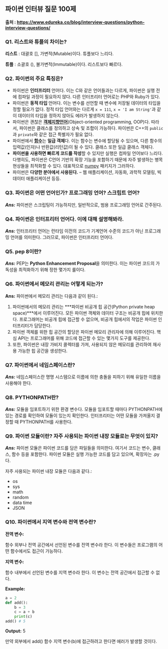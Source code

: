 ## **파이썬 인터뷰 질문 100제**

**출처 : https://www.edureka.co/blog/interview-questions/python-interview-questions/**

### **Q1. 리스트와 튜플의 차이는?**

**리스트** : 대괄호 [], 가변적(Mutable)이다. 튜플보다 느리다.

**튜플** : 소괄호 (), 불가변적(Immutable)이다. 리스트보다 빠르다. 

### **Q2. 파이썬의 주요 특징은?**

- 파이썬은 **인터프리터** 언어다. 이는 C와 같은 언어들과는 다르게, 파이썬은 실행 전에 컴파일 과정이 필요하지 않다. 다른 인터프리터 언어로는 PHP와 Ruby가 있다.
- 파이썬은 **동적 타입** 언어다. 이는 변수를 선언할 때 변수에 저장될 데이터의 타입을 정할 필요가 없다. 정적 타입 언어와는 다르게 `x = 111`, `x = 'I am String'`과 같이 데이터의 타입을 정하지 않아도 에러가 발생하지 않는다.
- 파이썬은 괜찮은 [**객체지향언어**](https://www.edureka.co/blog/python-class/)(Object-oriented programming, OOP)다. 따라서, 파이썬은 클래스를 정의하고 상속 및 조합이 가능하다. 파이썬은 C++의 `public`과 `private`와 같은 접근 특별자가 필요 없다.
- 파이썬에서 [**함수**](https://www.edureka.co/blog/python-functions)는 **일급 객체**다. 이는 함수는 변수에 할당될 수 있으며, 다른 함수의 입력값(인자)나 반환값(리턴값)이 될 수 있다. 클래스 또한 일급 클래스 객체다.
- **파이썬을 사용하면 빠르게 코드를 작성**할 수 있지만 실행은 컴파일 언어보다 느리다. 다행히도, 파이썬은 C언어 기반의 확장 기능을 포함하기 때문에 자주 발생하는 병목 현상들을 최적화할 수 있다. 대표적으로 [numpy](https://www.edureka.co/blog/python-numpy-tutorial/) 패키지가 그러하다.
- 파이썬은 **다양한 분야에서 사용된다.** – 웹 애플리케이션, 자동화, 과학적 모델링, 빅데이터 애플리케이션 등등. 

### **Q3. 파이썬은 어떤 언어인가? 프로그래밍 언어? 스크립트 언어?**

***Ans:*** 파이썬은 스크립팅이 가능하지만, 일반적으로, 범용 프로그래밍 언어로 간주된다.

### **Q4. 파이썬은 인터프리터 언어다. 이에 대해 설명해봐라.**

***Ans:*** 인터프리터 언어는 런타임 이전의 코드가 기계언어 수준의 코드가 아닌 프로그래밍 언어를 의미한다. 그러므로, 파이썬은 인터프리터 언어다.

### **Q5. pep 8이란?**

***Ans:*** PEP는 **Python Enhancement Proposal**을 의미한다. 이는 파이썬 코드의 가독성을 최적화하기 위해 정한 몇가지 룰이다.

### **Q6. 파이썬에서 메모리 관리는 어떻게 되는가?**

**Ans:** 파이썬에서 메모리 관리는 다음과 같이 된다.:

1. 파이썬에서의 메모리 관리는 ***파이썬 비공개 힙 공간(Python private heap space)\***에서 이루어진다. 모든 파이썬 객체와 데이터 구조는 비공개 힙에 위치한다. 프로그래머는 비공개 힙에 접근할 수 없으며, 비공개 힙에서의 작업은 파이썬 인터프리터가 담당한다.
2. 파이썬 객체를 위한 힙 공간의 할당은 파이썬 메모리 관리자에 의해 이루어진다. 핵심 API는 프로그래머를 위해 코드에 접근할 수 있는 몇가지 도구를 제공한다.
3. 또한, 파이썬은 내장 가비지 콜렉터를 가져, 사용되지 않은 메모리를 관리하여 재사용 가능한 힙 공간을 생성한다.

### **Q7. 파이썬에서 네임스페이스란?**

***Ans:*** 네임스페이스란 명명 시스템으로 이름에 의한 충돌을 피하기 위해 유일한 이름을 사용해야 한다.

### **Q8. PYTHONPATH란?**

***Ans:*** 모듈을 임포트하기 위한 환경 변수다. 모듈을 임포트할 때마다 PYTHONPATH에 있는 경로를 확인하여 모듈이 있는지 확인한다. 인터프리터는 어떤 모듈을 가져올지 결정할 때 PYTHONPATH를 사용한다.

### **Q9. 파이썬 모듈이란? 자주 사용되는 파이썬 내장 모듈로는 무엇이 있지?**

***Ans:*** 파이썬 모듈은 파이썬 코드를 담은 파일들을 의미한다. 여기서 코드는 변수, 클래스, 함수 등을 포함한다. 파이썬 모듈은 실행 가능한 코드를 담고 있으며, 확장자는 .py다.

자주 사용되는 파이썬 내장 모듈은 다음과 같다.:

- os
- sys
- math
- random
- data time
- JSON

### **Q10. 파이썬에서 지역 변수와 전역 변수란?**

**전역 변수:**

함수 외부나 전역 공간에서 선언된 변수를 전역 변수라 한다. 이 변수들은 프로그램의 어떤 함수에서도 접근이 가능하다.

**지역 변수:**

함수 내부에서 선언된 변수를 지역 변수라 한다. 이 변수는 전역 공간에서 접근할 수 없다.

**Example:**

```python
a = 2
def add():
    b = 3
    c = a + b
    print(c)
add() # 5
```

**Output:** 5

만약 외부에서 add() 함수 지역 변수(b)에 접근하려고 한다면 에러가 발생할 것이다.